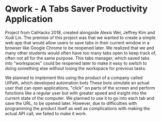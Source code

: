 # Qwork - A Tabs Saver Productivity Application
Project from CalHacks 2018, created alongside Alexis Wei, Jeffrey Kim and Xudi Lin. The premise of this project was that we wanted to create a simple web app that would allow users to save tabs in their current window in a browser like Google Chrome to be reopened later. We realized that we and many other students would often have too many tabs open to keep track of, often not all for the same purpose. This tabs manager, which saved tabs into "workspaces" could be reopened later to make it easy to switch to doing something else without losing the workspace for previous tasks. 

We planned to implement this using the product of a company called UIPath, which developed automation bots These bots simulate an actual user that can open applications, "click" on parts of the screen and perform functions like a regular user but with greater speed and insight into the current state of the computer. We planned to use it to go into each tab and save the URL, to be opened later. However, due to difficulties with programming the product itself as well as complications with making the actual API call, we failed to make it work.
